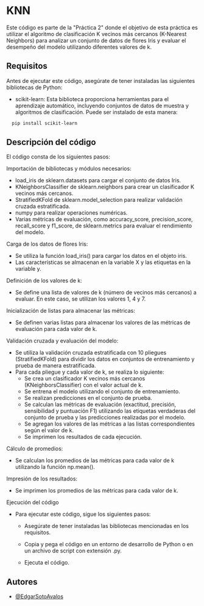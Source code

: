 # KNN

Este código es parte de la "Práctica 2" donde el objetivo de esta práctica es utilizar el algoritmo de clasificación K vecinos más cercanos (K-Nearest Neighbors) para analizar un conjunto de datos de flores Iris y evaluar el desempeño del modelo utilizando diferentes valores de k.

## Requisitos
Antes de ejecutar este código, asegúrate de tener instaladas las siguientes bibliotecas de Python:

- scikit-learn: Esta biblioteca proporciona herramientas para el aprendizaje automático, incluyendo conjuntos de datos de muestra y algoritmos de clasificación.
Puede ser instalado de esta manera:
```bash
  pip install scikit-learn
```
## Descripción del código

El código consta de los siguientes pasos:

Importación de bibliotecas y módulos necesarios:

  - load_iris de sklearn.datasets para cargar el conjunto de datos Iris.
  - KNeighborsClassifier de sklearn.neighbors para crear un clasificador K vecinos más cercanos.
  - StratifiedKFold de sklearn.model_selection para realizar validación cruzada estratificada.
  - numpy para realizar operaciones numéricas.
  - Varias métricas de evaluación, como accuracy_score, precision_score, recall_score y f1_score, de sklearn.metrics para evaluar el rendimiento del modelo.

Carga de los datos de flores Iris:

- Se utiliza la función load_iris() para cargar los datos en el objeto iris.
- Las características se almacenan en la variable X y las etiquetas en la variable y.

Definición de los valores de k:

- Se define una lista de valores de k (número de vecinos más cercanos) a evaluar. En este caso, se utilizan los valores 1, 4 y 7.

Inicialización de listas para almacenar las métricas:

- Se definen varias listas para almacenar los valores de las métricas de evaluación para cada valor de k.

Validación cruzada y evaluación del modelo:

- Se utiliza la validación cruzada estratificada con 10 pliegues (StratifiedKFold) para dividir los datos en conjuntos de entrenamiento y prueba de manera estratificada.
- Para cada pliegue y cada valor de k, se realiza lo siguiente:
  - Se crea un clasificador K vecinos más cercanos (KNeighborsClassifier) con el valor actual de k.
  - Se entrena el modelo utilizando el conjunto de entrenamiento.
  - Se realizan predicciones en el conjunto de prueba.
  - Se calculan las métricas de evaluación (exactitud, precisión, sensibilidad y puntuación F1) utilizando las etiquetas verdaderas del conjunto de prueba y las predicciones realizadas por el modelo.
  - Se agregan los valores de las métricas a las listas correspondientes según el valor de k.
  - Se imprimen los resultados de cada ejecución.

Cálculo de promedios:

- Se calculan los promedios de las métricas para cada valor de k utilizando la función np.mean().

Impresión de los resultados:

- Se imprimen los promedios de las métricas para cada valor de k.

Ejecución del código
- Para ejecutar este código, sigue los siguientes pasos:

  - Asegúrate de tener instaladas las bibliotecas mencionadas en los requisitos.

  - Copia y pega el código en un entorno de desarrollo de Python o en un archivo de script con extensión .py.

  - Ejecuta el código.

## Autores

- [@EdgarSotoAvalos](https://github.com/EdgarSotoAvalos)
